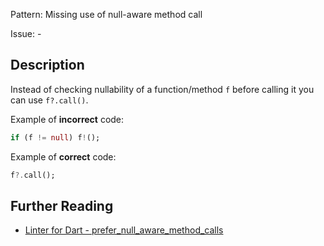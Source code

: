Pattern: Missing use of null-aware method call

Issue: -

## Description

Instead of checking nullability of a function/method `f` before calling it you can use `f?.call()`.

Example of **incorrect** code:

```dart
if (f != null) f!();
```

Example of **correct** code:

```dart
f?.call();
```

## Further Reading

* [Linter for Dart - prefer_null_aware_method_calls](https://dart-lang.github.io/linter/lints/prefer_null_aware_method_calls.html)